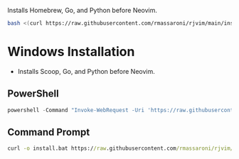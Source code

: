 Installs Homebrew, Go, and Python before Neovim.

```bash
bash <(curl https://raw.githubusercontent.com/rmassaroni/rjvim/main/install.sh)
```

# Windows Installation
- Installs Scoop, Go, and Python before Neovim.

## PowerShell
```powershell
powershell -Command "Invoke-WebRequest -Uri 'https://raw.githubusercontent.com/rmassaroni/rjvim/cross/install.bat' -OutFile 'install.bat'"
```

## Command Prompt
```cmd
curl -o install.bat https://raw.githubusercontent.com/rmassaroni/rjvim/cross/install.bat
```

